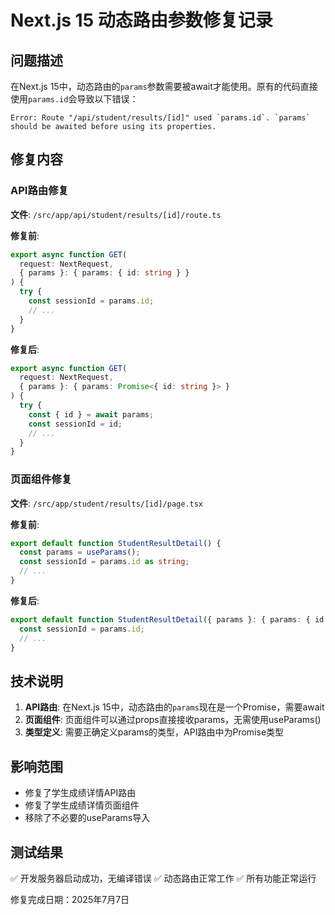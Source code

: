 # Next.js 15 动态路由参数修复记录

## 问题描述

在Next.js 15中，动态路由的`params`参数需要被await才能使用。原有的代码直接使用`params.id`会导致以下错误：

```
Error: Route "/api/student/results/[id]" used `params.id`. `params` should be awaited before using its properties.
```

## 修复内容

### API路由修复

**文件**: `/src/app/api/student/results/[id]/route.ts`

**修复前**:
```typescript
export async function GET(
  request: NextRequest,
  { params }: { params: { id: string } }
) {
  try {
    const sessionId = params.id;
    // ...
  }
}
```

**修复后**:
```typescript
export async function GET(
  request: NextRequest,
  { params }: { params: Promise<{ id: string }> }
) {
  try {
    const { id } = await params;
    const sessionId = id;
    // ...
  }
}
```

### 页面组件修复

**文件**: `/src/app/student/results/[id]/page.tsx`

**修复前**:
```typescript
export default function StudentResultDetail() {
  const params = useParams();
  const sessionId = params.id as string;
  // ...
}
```

**修复后**:
```typescript
export default function StudentResultDetail({ params }: { params: { id: string } }) {
  const sessionId = params.id;
  // ...
}
```

## 技术说明

1. **API路由**: 在Next.js 15中，动态路由的`params`现在是一个Promise，需要await
2. **页面组件**: 页面组件可以通过props直接接收params，无需使用useParams()
3. **类型定义**: 需要正确定义params的类型，API路由中为Promise类型

## 影响范围

- 修复了学生成绩详情API路由
- 修复了学生成绩详情页面组件
- 移除了不必要的useParams导入

## 测试结果

✅ 开发服务器启动成功，无编译错误
✅ 动态路由正常工作
✅ 所有功能正常运行

修复完成日期：2025年7月7日
